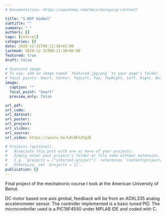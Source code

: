 ```yaml
---
# Documentation: https://wowchemy.com/docs/managing-content/

title: "1-DOF Gimbal"
subtitle: ""
summary: " "
authors: []
tags: [Control]
categories: []
date: 2020-12-31T08:11:38+02:00
lastmod: 2020-12-31T08:11:38+02:00
featured: true
draft: false

# Featured image
# To use, add an image named `featured.jpg/png` to your page's folder.
# Focal points: Smart, Center, TopLeft, Top, TopRight, Left, Right, BottomLeft, Bottom, BottomRight.
image:
  caption: ""
  focal_point: "Smart"
  preview_only: false

url_pdf: 
url_code:
url_dataset: 
url_poster:
url_project:
url_slides:
url_source:
url_video: https://youtu.be/L0cBFk25gZE

# Projects (optional).
#   Associate this post with one or more of your projects.
#   Simply enter your project's folder or file name without extension.
#   E.g. `projects = ["internal-project"]` references `content/project/deep-learning/index.md`.
#   Otherwise, set `projects = []`.
publication: []
---
```

Final project of the mechatronic course I took at the American University of Beirut.

DC motor based one axis gimbal, feedback will be from an ADXL335 analog accelerometer sensor. The controller implemented is a basic tuned PID. The microcontroller used is a PIC18F4550 under MPLAB IDE and coded with C.